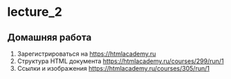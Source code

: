 # lecture_2  
## Домашняя работа  
1. Зарегистрироваться на https://htmlacademy.ru  
2. Структура HTML документа https://htmlacademy.ru/courses/299/run/1  
3. Ссылки и изображения https://htmlacademy.ru/courses/305/run/1

